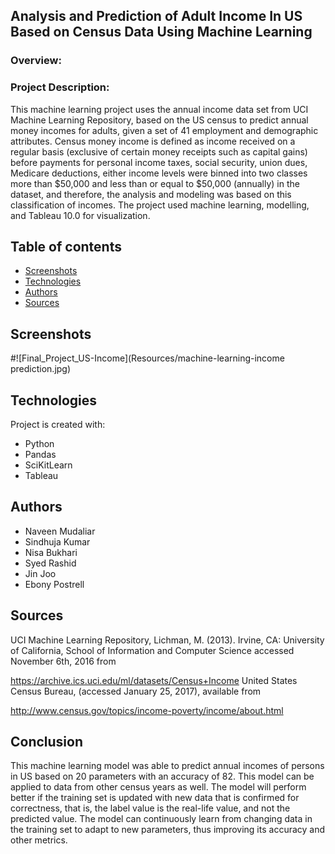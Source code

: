 ## Analysis and Prediction of Adult Income In US Based on Census Data Using Machine Learning  
                                  
### Overview:
### Project Description:

This machine learning project uses the annual income data set from UCI Machine Learning
Repository, based on the US census to predict annual money incomes for
adults, given a set of 41 employment and demographic attributes.
Census money income is defined as income received on a regular basis (exclusive of certain
money receipts such as capital gains) before payments for personal income taxes, social security, union dues, Medicare deductions, either income levels were binned into two classes more than $50,000 and less than or equal to $50,000 (annually) in the dataset, and therefore, the analysis and modeling was based on this classification of incomes.
The project used machine learning, modelling, and Tableau 10.0 for visualization.


## Table of contents
* [Screenshots](#screenshots)
* [Technologies](#technologies)
* [Authors](#authors)
* [Sources](#sources)


## Screenshots

#![Final_Project_US-Income](Resources/machine-learning-income prediction.jpg)
	
## Technologies
Project is created with:
* Python
* Pandas
* SciKitLearn
* Tableau

## Authors
* Naveen Mudaliar
* Sindhuja Kumar
* Nisa Bukhari
* Syed Rashid
* Jin Joo
* Ebony Postrell

## Sources
UCI Machine Learning Repository, Lichman, M. (2013). Irvine, CA: University of California,
School of Information and Computer Science accessed November 6th, 2016 from

https://archive.ics.uci.edu/ml/datasets/Census+Income
United States Census Bureau, (accessed January 25, 2017), available from

http://www.census.gov/topics/income-poverty/income/about.html 


## Conclusion
This machine learning model was able to predict annual incomes of persons in US based on
20 parameters with an accuracy of 82. This model can be applied to data from other census
years as well. The model will perform better if the training set is updated with new data that
is confirmed for correctness, that is, the label value is the real-life value, and not the predicted value. The model can continuously learn from changing data in the training set to adapt to new parameters, thus improving its accuracy and other metrics.

